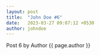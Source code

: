 ```yaml
---
layout: post
title:  "John Doe #6"
date:   2023-03-27 09:07:12 +0530
author: johndoe
---
```


Post 6 by Author {{ page.author }}